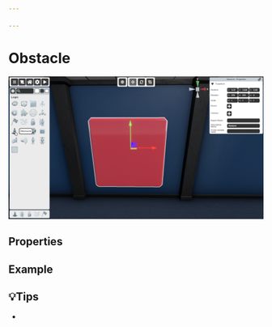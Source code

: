 ```yaml
---

---
```


# Obstacle

![Obstacle Selector](./img/Obstacle-Selector.png)


## Properties

### 


## Example


## 💡Tips
- 
